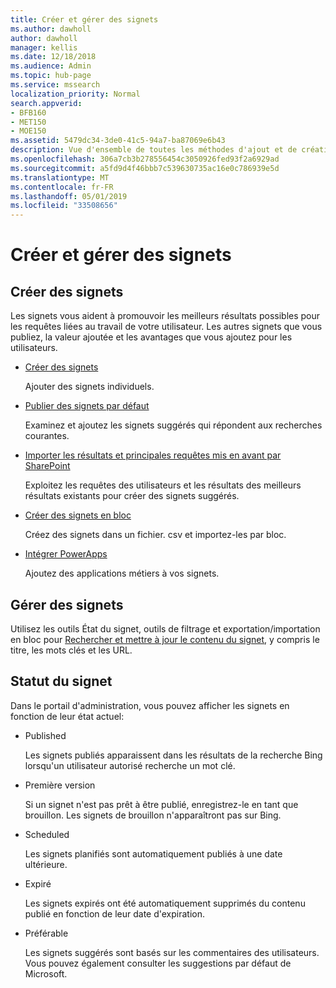 ```yaml
---
title: Créer et gérer des signets
ms.author: dawholl
author: dawholl
manager: kellis
ms.date: 12/18/2018
ms.audience: Admin
ms.topic: hub-page
ms.service: mssearch
localization_priority: Normal
search.appverid:
- BFB160
- MET150
- MOE150
ms.assetid: 5479dc34-3de0-41c5-94a7-ba87069e6b43
description: Vue d'ensemble de toutes les méthodes d'ajout et de création de signets pour les résultats de travail Microsoft Search
ms.openlocfilehash: 306a7cb3b278556454c3050926fed93f2a6929ad
ms.sourcegitcommit: a5fd9d4f46bbb7c539630735ac16e0c786939e5d
ms.translationtype: MT
ms.contentlocale: fr-FR
ms.lasthandoff: 05/01/2019
ms.locfileid: "33508656"
---
```

# <a name="create-and-manage-bookmarks"></a>Créer et gérer des signets

## <a name="create-bookmarks"></a>Créer des signets

Les signets vous aident à promouvoir les meilleurs résultats possibles pour les requêtes liées au travail de votre utilisateur. Les autres signets que vous publiez, la valeur ajoutée et les avantages que vous ajoutez pour les utilisateurs.
  
- [Créer des signets](create-bookmarks.md)
    
    Ajouter des signets individuels.
    
- [Publier des signets par défaut](publish-default-bookmarks.md)
    
    Examinez et ajoutez les signets suggérés qui répondent aux recherches courantes.
    
- [Importer les résultats et principales requêtes mis en avant par SharePoint](import-sharepoint-promoted-results-and-top-queries.md)
    
    Exploitez les requêtes des utilisateurs et les résultats des meilleurs résultats existants pour créer des signets suggérés.
    
- [Créer des signets en bloc](bulk-create-bookmarks.md)
    
    Créez des signets dans un fichier. csv et importez-les par bloc.
    
- [Intégrer PowerApps](integrate-powerapps.md)
    
    Ajoutez des applications métiers à vos signets.
    
## <a name="manage-bookmarks"></a>Gérer des signets

Utilisez les outils État du signet, outils de filtrage et exportation/importation en bloc pour [Rechercher et mettre à jour le contenu du signet](manage-bookmarks.md), y compris le titre, les mots clés et les URL.
  
## <a name="bookmark-status"></a>Statut du signet

Dans le portail d'administration, vous pouvez afficher les signets en fonction de leur état actuel:
  
- Published
    
    Les signets publiés apparaissent dans les résultats de la recherche Bing lorsqu'un utilisateur autorisé recherche un mot clé.
    
- Première version
    
    Si un signet n'est pas prêt à être publié, enregistrez-le en tant que brouillon. Les signets de brouillon n'apparaîtront pas sur Bing.
    
- Scheduled
    
    Les signets planifiés sont automatiquement publiés à une date ultérieure.
    
- Expiré
    
    Les signets expirés ont été automatiquement supprimés du contenu publié en fonction de leur date d'expiration.
    
- Préférable
    
    Les signets suggérés sont basés sur les commentaires des utilisateurs. Vous pouvez également consulter les suggestions par défaut de Microsoft.

  

